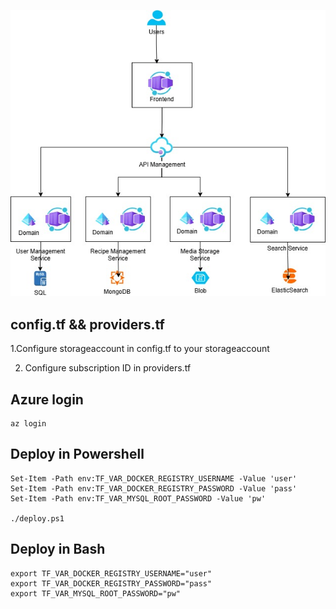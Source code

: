 ![alt text](Front-Back-DB-Arc.jpg)

## config.tf && providers.tf

1.Configure storageaccount in config.tf to your storageaccount

2. Configure subscription ID in providers.tf

## Azure login

```
az login
```

## Deploy in Powershell

```
Set-Item -Path env:TF_VAR_DOCKER_REGISTRY_USERNAME -Value 'user'
Set-Item -Path env:TF_VAR_DOCKER_REGISTRY_PASSWORD -Value 'pass'
Set-Item -Path env:TF_VAR_MYSQL_ROOT_PASSWORD -Value 'pw'

./deploy.ps1
```

## Deploy in Bash

```
export TF_VAR_DOCKER_REGISTRY_USERNAME="user"
export TF_VAR_DOCKER_REGISTRY_PASSWORD="pass"
export TF_VAR_MYSQL_ROOT_PASSWORD="pw"
```
